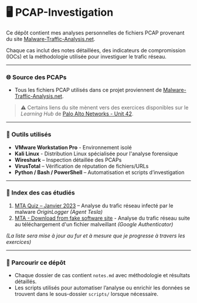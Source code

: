 # 🖥️ PCAP-Investigation
Ce dépôt contient mes analyses personnelles de fichiers PCAP provenant du site [Malware-Traffic-Analysis.net](https://www.malware-traffic-analysis.net/).    

Chaque cas inclut des notes détaillées, des indicateurs de compromission (IOCs) et la méthodologie utilisée pour investiguer le trafic réseau.

---

### 🌐 Source des PCAPs
- Tous les fichiers PCAP utilisés dans ce projet proviennent de [Malware-Traffic-Analysis.net](https://www.malware-traffic-analysis.net/).

> ⚠️ Certains liens du site mènent vers des exercices disponibles sur le *Learning Hub* de [Palo Alto Networks - Unit 42](https://unit42.paloaltonetworks.com/category/learning-hub/).

---

### 🧰 Outils utilisés
- **VMware Workstation Pro** - Environnement isolé
- **Kali Linux** - Distribution Linux spécialisée pour l'analyse forensique
- **Wireshark** – Inspection détaillée des PCAPs
- **VirusTotal** – Vérification de réputation de fichiers/URLs
- **Python / Bash / PowerShell** – Automatisation et scripts d’investigation  

---

### 📂 Index des cas étudiés
1. [MTA Quiz – Janvier 2023](MTA/MTA-quiz-jan2023/notes.md) – Analyse du trafic réseau infecté par le malware *OriginLogger (Agent Tesla)*
2. [MTA - Download from fake software site](MTA/MTA-2025-01-22/notes.md) - Analyse du trafic réseau suite au téléchargement d'un fichier malveillant *(Google Authenticator)*


*(La liste sera mise à jour au fur et à mesure que je progresse à travers les exercices)*

---

### 📌 Parcourir ce dépôt
- Chaque dossier de cas contient `notes.md` avec méthodologie et résultats détaillés.  
- Les scripts utilisés pour automatiser l’analyse ou enrichir les données se trouvent dans le sous-dossier `scripts/` lorsque nécessaire.  
